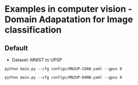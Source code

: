 # Examples in computer vision - Domain Adapatation for Image classification

## Default

* Dataset: MNIST to UPSP

`python main.py --cfg configs/MN2UP-CDAN.yaml --gpus 0`

`python main.py --cfg configs/MN2UP-DANN.yaml --gpus 0`
